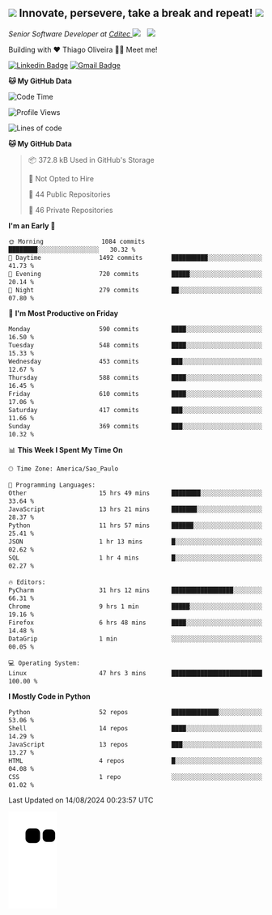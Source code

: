 <h2><img src="https://emojis.slackmojis.com/emojis/images/1531849430/4246/blob-sunglasses.gif?1531849430" width="30"/> Innovate, persevere, take a break and repeat! <img src="https://media.giphy.com/media/12oufCB0MyZ1Go/giphy.gif" width="50"></h2>
<img align='right' src="https://media.giphy.com/media/M9gbBd9nbDrOTu1Mqx/giphy.gif" width="230">
<p><em>Senior Software Developer at <a href="https://www.cditec.com.br/">Cditec
</a><img src="https://media.giphy.com/media/WUlplcMpOCEmTGBtBW/giphy.gif" width="30"> 
</em></p>



Building with ❤️ Thiago Oliveira 👋🏽 Meet me!

[![Linkedin Badge](https://img.shields.io/badge/-Thiago-blue?style=flat-square&logo=Linkedin&logoColor=white&link=https://www.linkedin.com/in/tgmarinho/)](https://www.linkedin.com/in/thiagoceconelo/) 
[![Gmail Badge](https://img.shields.io/badge/-thiceconelo@gmail.com-c14438?style=flat-square&logo=Gmail&logoColor=white&link=mailto:thiceconelo@gmail.com)](mailto:thiceconelo@gmail.com)

</em></p>

<!-- <span style="height ">
![Anurag's GitHub stats](https://github-readme-stats.vercel.app/api?username=arthurspk&show_icons=true&theme=tokyonight)
</span> -->

**🐱 My GitHub Data** 
<!--START_SECTION:waka-->
![Code Time](http://img.shields.io/badge/Code%20Time-1%2C628%20hrs%204%20mins-blue)

![Profile Views](http://img.shields.io/badge/Profile%20Views-0-blue)

![Lines of code](https://img.shields.io/badge/From%20Hello%20World%20I%27ve%20Written-5.0%20million%20lines%20of%20code-blue)

**🐱 My GitHub Data** 

> 📦 372.8 kB Used in GitHub's Storage 
 > 
> 🚫 Not Opted to Hire
 > 
> 📜 44 Public Repositories 
 > 
> 🔑 46 Private Repositories 
 > 
**I'm an Early 🐤** 

```text
🌞 Morning                1084 commits        ████████░░░░░░░░░░░░░░░░░   30.32 % 
🌆 Daytime                1492 commits        ██████████░░░░░░░░░░░░░░░   41.73 % 
🌃 Evening                720 commits         █████░░░░░░░░░░░░░░░░░░░░   20.14 % 
🌙 Night                  279 commits         ██░░░░░░░░░░░░░░░░░░░░░░░   07.80 % 
```
📅 **I'm Most Productive on Friday** 

```text
Monday                   590 commits         ████░░░░░░░░░░░░░░░░░░░░░   16.50 % 
Tuesday                  548 commits         ████░░░░░░░░░░░░░░░░░░░░░   15.33 % 
Wednesday                453 commits         ███░░░░░░░░░░░░░░░░░░░░░░   12.67 % 
Thursday                 588 commits         ████░░░░░░░░░░░░░░░░░░░░░   16.45 % 
Friday                   610 commits         ████░░░░░░░░░░░░░░░░░░░░░   17.06 % 
Saturday                 417 commits         ███░░░░░░░░░░░░░░░░░░░░░░   11.66 % 
Sunday                   369 commits         ███░░░░░░░░░░░░░░░░░░░░░░   10.32 % 
```


📊 **This Week I Spent My Time On** 

```text
🕑︎ Time Zone: America/Sao_Paulo

💬 Programming Languages: 
Other                    15 hrs 49 mins      ████████░░░░░░░░░░░░░░░░░   33.64 % 
JavaScript               13 hrs 21 mins      ███████░░░░░░░░░░░░░░░░░░   28.37 % 
Python                   11 hrs 57 mins      ██████░░░░░░░░░░░░░░░░░░░   25.41 % 
JSON                     1 hr 13 mins        █░░░░░░░░░░░░░░░░░░░░░░░░   02.62 % 
SQL                      1 hr 4 mins         █░░░░░░░░░░░░░░░░░░░░░░░░   02.27 % 

🔥 Editors: 
PyCharm                  31 hrs 12 mins      █████████████████░░░░░░░░   66.31 % 
Chrome                   9 hrs 1 min         █████░░░░░░░░░░░░░░░░░░░░   19.16 % 
Firefox                  6 hrs 48 mins       ████░░░░░░░░░░░░░░░░░░░░░   14.48 % 
DataGrip                 1 min               ░░░░░░░░░░░░░░░░░░░░░░░░░   00.05 % 

💻 Operating System: 
Linux                    47 hrs 3 mins       █████████████████████████   100.00 % 
```

**I Mostly Code in Python** 

```text
Python                   52 repos            █████████████░░░░░░░░░░░░   53.06 % 
Shell                    14 repos            ████░░░░░░░░░░░░░░░░░░░░░   14.29 % 
JavaScript               13 repos            ███░░░░░░░░░░░░░░░░░░░░░░   13.27 % 
HTML                     4 repos             █░░░░░░░░░░░░░░░░░░░░░░░░   04.08 % 
CSS                      1 repo              ░░░░░░░░░░░░░░░░░░░░░░░░░   01.02 % 
```




 Last Updated on 14/08/2024 00:23:57 UTC
<!--END_SECTION:waka-->

![Snake animation](https://github.com/rafaballerini/rafaballerini/blob/output/github-contribution-grid-snake.svg)


<!---
ceconelo/ceconelo is a ✨ special ✨ repository because its `README.md` (this file) appears on your GitHub profile.
You can click the Preview link to take a look at your changes.
--->
